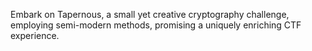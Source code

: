 Embark on Tapernous, a small yet creative cryptography challenge, employing semi-modern methods, promising a uniquely enriching CTF experience.
